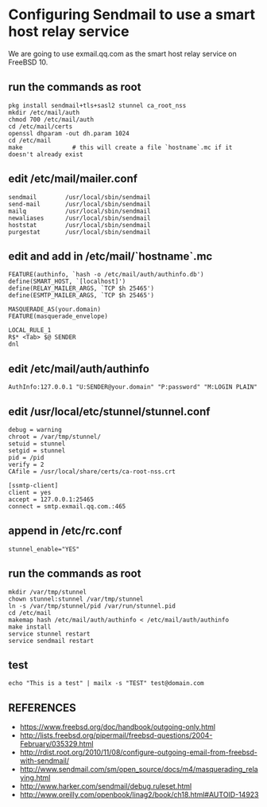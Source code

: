 # Configuring Sendmail to use a smart host relay service

We are going to use exmail.qq.com as the smart host relay service on
FreeBSD 10.

## run the commands as root

```
pkg install sendmail+tls+sasl2 stunnel ca_root_nss
mkdir /etc/mail/auth
chmod 700 /etc/mail/auth
cd /etc/mail/certs
openssl dhparam -out dh.param 1024
cd /etc/mail
make              # this will create a file `hostname`.mc if it doesn't already exist
```

## edit /etc/mail/mailer.conf

```
sendmail        /usr/local/sbin/sendmail
send-mail       /usr/local/sbin/sendmail
mailq           /usr/local/sbin/sendmail
newaliases      /usr/local/sbin/sendmail
hoststat        /usr/local/sbin/sendmail
purgestat       /usr/local/sbin/sendmail
```

## edit and add in /etc/mail/\`hostname\`.mc

```
FEATURE(authinfo, `hash -o /etc/mail/auth/authinfo.db')
define(SMART_HOST, `[localhost]')
define(RELAY_MAILER_ARGS, `TCP $h 25465')
define(ESMTP_MAILER_ARGS, `TCP $h 25465')

MASQUERADE_AS(your.domain)
FEATURE(masquerade_envelope)

LOCAL_RULE_1
R$* <Tab> $@ SENDER
dnl
```

## edit /etc/mail/auth/authinfo

```
AuthInfo:127.0.0.1 "U:SENDER@your.domain" "P:password" "M:LOGIN PLAIN"
```

## edit /usr/local/etc/stunnel/stunnel.conf

```
debug = warning
chroot = /var/tmp/stunnel/
setuid = stunnel
setgid = stunnel
pid = /pid
verify = 2
CAfile = /usr/local/share/certs/ca-root-nss.crt

[ssmtp-client]
client = yes
accept = 127.0.0.1:25465
connect = smtp.exmail.qq.com.:465
```

## append in /etc/rc.conf

```
stunnel_enable="YES"
```

## run the commands as root

```
mkdir /var/tmp/stunnel
chown stunnel:stunnel /var/tmp/stunnel
ln -s /var/tmp/stunnel/pid /var/run/stunnel.pid
cd /etc/mail
makemap hash /etc/mail/auth/authinfo < /etc/mail/auth/authinfo
make install
service stunnel restart
service sendmail restart
```

## test

```
echo "This is a test" | mailx -s "TEST" test@domain.com
```

## REFERENCES

- https://www.freebsd.org/doc/handbook/outgoing-only.html
- http://lists.freebsd.org/pipermail/freebsd-questions/2004-February/035329.html
- http://rdist.root.org/2010/11/08/configure-outgoing-email-from-freebsd-with-sendmail/
- http://www.sendmail.com/sm/open_source/docs/m4/masquerading_relaying.html
- http://www.harker.com/sendmail/debug.ruleset.html
- http://www.oreilly.com/openbook/linag2/book/ch18.html#AUTOID-14923
